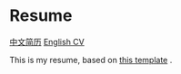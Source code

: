 # Resume

[中文简历](https://github.com/lizebang/resume/blob/master/lizebang_zh_CN.pdf) [English CV
](https://github.com/lizebang/resume/blob/master/lizebnag_en_US.pdf)

This is my resume, based on [this template](https://github.com/billryan/resume/tree/zh_CN) .
